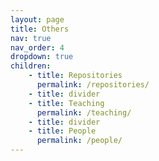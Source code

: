 ```yaml
---
layout: page
title: Others
nav: true
nav_order: 4
dropdown: true
children:
    - title: Repositories
      permalink: /repositories/
    - title: divider
    - title: Teaching
      permalink: /teaching/
    - title: divider
    - title: People
      permalink: /people/
---
```

